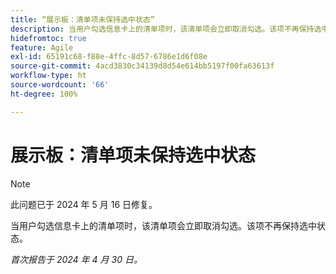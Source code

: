```yaml
---
title: “展示板：清单项未保持选中状态”
description: 当用户勾选信息卡上的清单项时，该清单项会立即取消勾选。该项不再保持选中状态。
hidefromtoc: true
feature: Agile
exl-id: 65191c68-f88e-4ffc-8d57-6786e1d6f08e
source-git-commit: 4acd3830c34139d8d54e614bb5197f00fa63613f
workflow-type: ht
source-wordcount: '66'
ht-degree: 100%

---
```


# 展示板：清单项未保持选中状态

>[!NOTE]
>
>此问题已于 2024 年 5 月 16 日修复。

当用户勾选信息卡上的清单项时，该清单项会立即取消勾选。该项不再保持选中状态。

_首次报告于 2024 年 4 月 30 日。_
